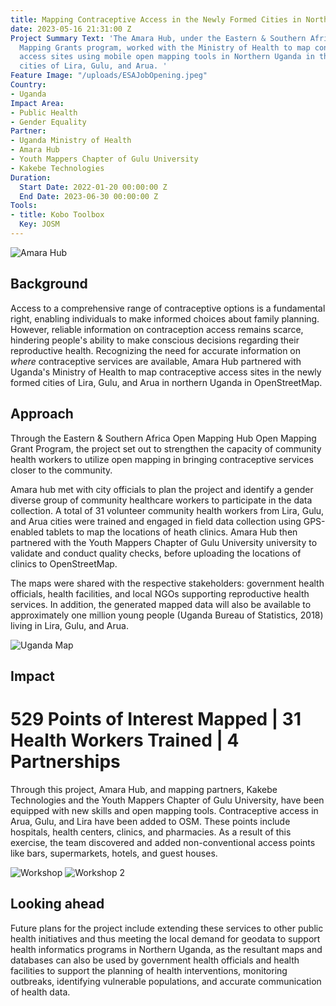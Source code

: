 ```yaml
---
title: Mapping Contraceptive Access in the Newly Formed Cities in Northern Uganda
date: 2023-05-16 21:31:00 Z
Project Summary Text: 'The Amara Hub, under the Eastern & Southern Africa''s Open
  Mapping Grants program, worked with the Ministry of Health to map contraceptive
  access sites using mobile open mapping tools in Northern Uganda in the newly formed
  cities of Lira, Gulu, and Arua. '
Feature Image: "/uploads/ESAJobOpening.jpeg"
Country:
- Uganda
Impact Area:
- Public Health
- Gender Equality
Partner:
- Uganda Ministry of Health
- Amara Hub
- Youth Mappers Chapter of Gulu University
- Kakebe Technologies
Duration:
  Start Date: 2022-01-20 00:00:00 Z
  End Date: 2023-06-30 00:00:00 Z
Tools:
- title: Kobo Toolbox
  Key: JOSM
---
```


<img src="https://cdn.hotosm.org/website/mapping_contraceptive1.jpg" alt="Amara Hub">

## Background

Access to a comprehensive range of contraceptive options is a fundamental right, enabling individuals to make informed choices about family planning. However, reliable information on contraception access remains scarce, hindering people's ability to make conscious decisions regarding their reproductive health. Recognizing the need for accurate information on *where* contraceptive services are available, Amara Hub partnered with Uganda's Ministry of Health to map contraceptive access sites in the newly formed cities of Lira, Gulu, and Arua in northern Uganda in OpenStreetMap. 


## Approach

Through the Eastern & Southern Africa Open Mapping Hub Open Mapping Grant Program, the project set out to strengthen the capacity of community health workers to utilize open mapping in bringing contraceptive services closer to the community. 

Amara hub met with city officials to plan the project and identify a gender diverse group of community healthcare workers to participate in the data collection. A total of 31 volunteer community health workers from Lira, Gulu, and Arua cities were trained and engaged in field data collection using GPS-enabled tablets to map the locations of heath clinics. Amara Hub then partnered with the Youth Mappers Chapter of Gulu University university to validate and conduct quality checks, before uploading the locations of clinics to OpenStreetMap. 

The maps were shared with the respective stakeholders: government health officials, health facilities, and local NGOs supporting reproductive health services. In addition, the generated mapped data will also be available to approximately one million young people (Uganda Bureau of Statistics, 2018) living in Lira, Gulu, and Arua.

<img src="https://cdn.hotosm.org/website/mapping_contraceptive4.png" alt="Uganda Map">

## Impact

# 529 Points of Interest Mapped | 31 Health Workers Trained | 4 Partnerships 


Through this project, Amara Hub, and mapping partners, Kakebe Technologies and the Youth Mappers Chapter of Gulu University, have been equipped with new skills and open mapping tools. Contraceptive access in Arua, Gulu, and Lira have been added to OSM. These points include hospitals, health centers, clinics, and pharmacies. As a result of this exercise, the team discovered and added non-conventional access points like bars, supermarkets, hotels, and guest houses.


<img src="https://cdn.hotosm.org/website/mapping_contraceptive2.jpg" alt="Workshop">

<img src="https://cdn.hotosm.org/website/mapping_contraceptive3.jpg" alt="Workshop 2">

## Looking ahead

Future plans for the project include extending these services to other public health initiatives and thus meeting the local demand for geodata to support health informatics programs in Northern Uganda, as the resultant maps and databases can also be used by government health officials and health facilities to support the planning of health interventions, monitoring outbreaks, identifying vulnerable populations, and accurate communication of health data.


